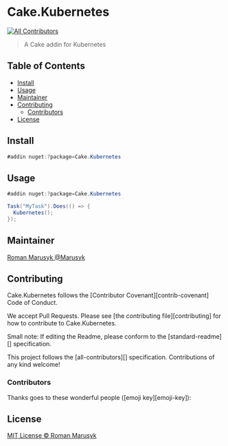 # Cake.Kubernetes

[![All Contributors](https://img.shields.io/badge/all_contributors-0-orange.svg?style=flat-square)](#contributors)

> A Cake addin for Kubernetes

## Table of Contents

- [Install](#install)
- [Usage](#usage)
- [Maintainer](#maintainer)
- [Contributing](#contributing)
  - [Contributors](#contributors)
- [License](#license)

## Install

```cs
#addin nuget:?package=Cake.Kubernetes
```

## Usage

```cs
#addin nuget:?package=Cake.Kubernetes

Task("MyTask").Does(() => {
  Kubernetes();
});
```

## Maintainer

[Roman Marusyk @Marusyk](maintainer)

## Contributing

Cake.Kubernetes follows the [Contributor Covenant][contrib-covenant] Code of Conduct.

We accept Pull Requests.
Please see [the contributing file][contributing] for how to contribute to Cake.Kubernetes.

Small note: If editing the Readme, please conform to the [standard-readme][] specification.

This project follows the [all-contributors][] specification. Contributions of any kind welcome!

### Contributors

Thanks goes to these wonderful people ([emoji key][emoji-key]):

<!-- ALL-CONTRIBUTORS-LIST:START - Do not remove or modify this section -->
<!-- prettier-ignore -->
<!-- ALL-CONTRIBUTORS-LIST:END -->

## License

[MIT License © Roman Marusyk](license)